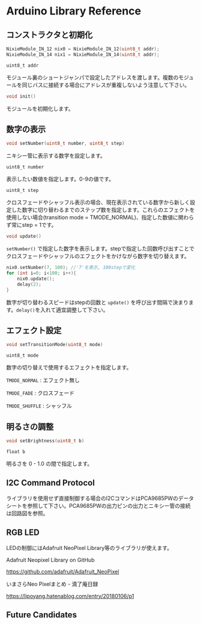 # Arduino Library Reference

## コンストラクタと初期化

```cpp
NixieModule_IN_12 nix0 = NixieModule_IN_12(uint8_t addr);
NixieModule_IN_14 nix1 = NixieModule_IN_14(uint8_t addr);
```
`uint8_t addr`

モジュール裏のショートジャンパで設定したアドレスを渡します。複数のモジュールを同じバスに接続する場合にアドレスが重複しないよう注意して下さい。


```cpp
void init()
```
モジュールを初期化します。


## 数字の表示
```cpp
void setNumber(uint8_t number, uint8_t step)
```

ニキシー管に表示する数字を設定します。

`uint8_t number`

表示したい数値を指定します。0-9の値です。

`uint8_t step`

クロスフェードやシャッフル表示の場合、現在表示されている数字から新しく設定した数字に切り替わるまでのステップ数を指定します。これらのエフェクトを使用しない場合(transition mode = TMODE_NORMAL)、指定した数値に関わらず常にstep = 1です。

```cpp
void update()
```
`setNumber()` で指定した数字を表示します。stepで指定した回数呼び出すことでクロスフェードやシャッフルのエフェクトをかけながら数字を切り替えます。

```cpp
nix0.setNumber(7, 100); //'7'を表示, 100stepで変化
for (int i=0; i<100; i++){
    nix0.update();
    delay(2);
}
```
数字が切り替わるスピードはstepの回数と `update()` を呼び出す間隔で決まります。`delay()`を入れて適宜調整して下さい。

## エフェクト設定
```cpp
void setTransitionMode(uint8_t mode)
```
`uint8_t mode`

数字の切り替えで使用するエフェクトを指定します。

`TMODE_NORMAL` : エフェクト無し

`TMODE_FADE` : クロスフェード

`TMODE_SHUFFLE` : シャッフル

## 明るさの調整
```cpp
void setBrightness(uint8_t b)
```

`float b`

明るさを 0 - 1.0 の間で指定します。


## I2C Command Protocol
ライブラリを使用せず直接制御する場合のI2CコマンドはPCA9685PWのデータシートを参照して下さい。PCA9685PWの出力ピンの出力とニキシー管の接続は回路図を参照。

## RGB LED
LEDの制御にはAdafruit NeoPixel Library等のライブラリが使えます。

Adafruit Neopixel Library on GitHub

https://github.com/adafruit/Adafruit_NeoPixel

いまさらNeo Pixelまとめ - 滴了庵日録

https://lipoyang.hatenablog.com/entry/20180106/p1

## Future Candidates

